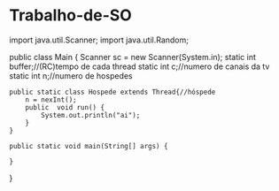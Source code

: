 # Trabalho-de-SO

import java.util.Scanner;
import java.util.Random;

public class Main {
	Scanner sc = new Scanner(System.in);
	static int  buffer;//(RC)tempo de cada thread
	static int c;//numero de canais da tv
	static int n;//numero de hospedes
	
	
	
	
	public static class Hospede extends Thread{//hóspede
		n = nexInt();
		public  void run() {
			System.out.println("ai");
		}
	}
	
	public static void main(String[] args) {
		
	}
}
